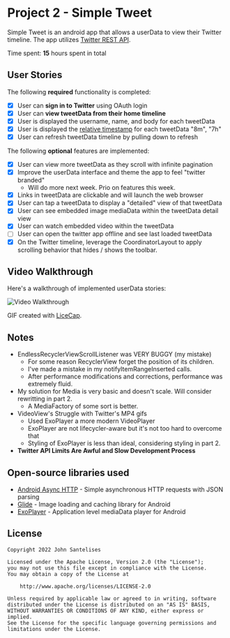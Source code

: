# Project 2 - Simple Tweet

Simple Tweet is an android app that allows a userData to view their Twitter timeline. The app utilizes [Twitter REST API](https://dev.twitter.com/rest/public).

Time spent: **15** hours spent in total

## User Stories

The following **required** functionality is completed:

- [x] User can **sign in to Twitter** using OAuth login
- [x]	User can **view tweetData from their home timeline**
  - [x] User is displayed the username, name, and body for each tweetData
  - [x] User is displayed the [relative timestamp](https://gist.github.com/nesquena/f786232f5ef72f6e10a7) for each tweetData "8m", "7h"
- [x] User can refresh tweetData timeline by pulling down to refresh

The following **optional** features are implemented:

- [x] User can view more tweetData as they scroll with infinite pagination
- [x] Improve the userData interface and theme the app to feel "twitter branded"
  - Will do more next week. Prio on features this week.
- [x] Links in tweetData are clickable and will launch the web browser
- [x] User can tap a tweetData to display a "detailed" view of that tweetData
- [x] User can see embedded image mediaData within the tweetData detail view
- [x] User can watch embedded video within the tweetData
- [ ] User can open the twitter app offline and see last loaded tweetData
- [x] On the Twitter timeline, leverage the CoordinatorLayout to apply scrolling behavior that hides / shows the toolbar.

## Video Walkthrough

Here's a walkthrough of implemented userData stories:

<img src='https://user-images.githubusercontent.com/43687971/153701564-bd028615-ff18-4b9b-be6c-e5a1923a79de.gif' title='Video Walkthrough' width='' alt='Video Walkthrough' />

GIF created with [LiceCap](http://www.cockos.com/licecap/).

## Notes

- EndlessRecyclerViewScrollListener was VERY BUGGY (my mistake)
   - For some reason RecyclerView forget the position of its children.
   - I've made a mistake in my notifyItemRangeInserted calls.
   - After performance modifications and corrections, performance was extremely fluid.
- My solution for Media is very basic and doesn't scale. Will consider rewritting in part 2.
   - A MediaFactory of some sort is better.
- VideoView's Struggle with Twitter's MP4 gifs
   - Used ExoPlayer a more modern VideoPlayer
   - ExoPlayer are not lifecycler-aware but it's not too hard to overcome that
   - Styling of ExoPlayer is less than ideal, considering styling in part 2.
- **Twitter API Limits Are Awful and Slow Development Process**


## Open-source libraries used

- [Android Async HTTP](https://github.com/codepath/CPAsyncHttpClient) - Simple asynchronous HTTP requests with JSON parsing
- [Glide](https://github.com/bumptech/glide) - Image loading and caching library for Android
- [ExoPlayer](https://github.com/google/ExoPlayer) - Application level mediaData player for Android

## License

    Copyright 2022 John Santelises

    Licensed under the Apache License, Version 2.0 (the "License");
    you may not use this file except in compliance with the License.
    You may obtain a copy of the License at

        http://www.apache.org/licenses/LICENSE-2.0

    Unless required by applicable law or agreed to in writing, software
    distributed under the License is distributed on an "AS IS" BASIS,
    WITHOUT WARRANTIES OR CONDITIONS OF ANY KIND, either express or implied.
    See the License for the specific language governing permissions and
    limitations under the License.
